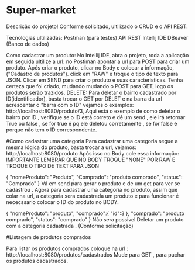 # Super-market

Descrição do projeto!
Conforme solicitado, ultilizado o CRUD e o API REST.

Tecnologias ultilizadas:
Postman (para testes)
API REST
Intellij IDE 
DBeaver (Banco de dados)

Como cadastrar um produto:
No Intellij IDE, abra o projeto, roda a aplicação em seguida ultilize a url:         no Postiman apontar a url para POST para criar um produto.
Após criar o produto, clicar no Body e colocar a informação, ("Cadastro de produtos").
click em "RAW" e troque o tipo de texto para JSON.
Clicar em SEND para criar o produto e suas caracteristicas.
Tenha certeza que foi criado, mudando mudando o POST para GET, logo os produtos serão trazidos.
DELETE: Para deletar o bairro cadastrado por ID(identificador), basta trocar o GET por DELET e na barra da url acrescentar o "barra com o ID" vejamos o exemplos:
 http://localhost:8080/produto/3, Aqui está o exemplo de como deletar o bairro por ID , verifique se o ID está correto e dê um send , ele irá retornar True
ou false , se for true é pq ele deletou corretamente , se for false é porque não tem o ID correspondente.

#Como cadastrar uma categoria
Para cadastrar uma categoria segue a mesma lógica do produto, basta trocar a url, vejamos: http://localhost:8080/produto 
Após isso no Body cole essa informação:  IMPORTANTE LEMBRAR QUE NO BODY TROQUE "NONE" POR RAW E TROQUE O TIPO DE TEXT PARA JSON

{
    "nomeProduto": "Produto",
    "Comprado": "produto comprado",
    "status": "Comprado"
}
Vá em send para gerar o produto e de um get para ver se cadastrou .
Agora para cadastrar uma categoria no produto, assim que colar na url, a categoria sera cadastrada um produto e para funcionar é nececssario colocar o ID do produto no BODY. 

{
    "nomeProduto": "produto",
     "comprado":{
        "id":3
    },
    "comprado": "produto comprado",
    "status": "comprado"
}
Não sera possivel Deletar um produto com a categoria cadastrada . (Conforme solicitação)

#Listagem de produtos comprados

Para listar os produtos comprados coloque na url :    http://localhost:8080/produtos/cadastrados 
Mude para GET , para puchar os produtos cadastrados.







